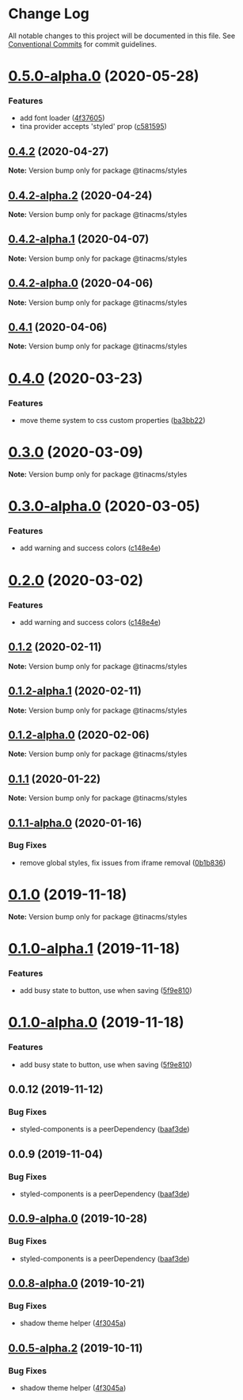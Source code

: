 # Change Log

All notable changes to this project will be documented in this file.
See [Conventional Commits](https://conventionalcommits.org) for commit guidelines.

# [0.5.0-alpha.0](https://github.com/tinacms/tinacms/compare/@tinacms/styles@0.4.2...@tinacms/styles@0.5.0-alpha.0) (2020-05-28)


### Features

* add font loader ([4f37605](https://github.com/tinacms/tinacms/commit/4f37605))
* tina provider accepts 'styled' prop ([c581595](https://github.com/tinacms/tinacms/commit/c581595))





## [0.4.2](https://github.com/tinacms/tinacms/compare/@tinacms/styles@0.4.2-alpha.2...@tinacms/styles@0.4.2) (2020-04-27)

**Note:** Version bump only for package @tinacms/styles





## [0.4.2-alpha.2](https://github.com/tinacms/tinacms/compare/@tinacms/styles@0.4.2-alpha.1...@tinacms/styles@0.4.2-alpha.2) (2020-04-24)

**Note:** Version bump only for package @tinacms/styles





## [0.4.2-alpha.1](https://github.com/tinacms/tinacms/compare/@tinacms/styles@0.4.2-alpha.0...@tinacms/styles@0.4.2-alpha.1) (2020-04-07)

**Note:** Version bump only for package @tinacms/styles





## [0.4.2-alpha.0](https://github.com/tinacms/tinacms/compare/@tinacms/styles@0.4.1...@tinacms/styles@0.4.2-alpha.0) (2020-04-06)

**Note:** Version bump only for package @tinacms/styles





## [0.4.1](https://github.com/tinacms/tinacms/compare/@tinacms/styles@0.4.0...@tinacms/styles@0.4.1) (2020-04-06)

**Note:** Version bump only for package @tinacms/styles





# [0.4.0](https://github.com/tinacms/tinacms/compare/@tinacms/styles@0.3.0...@tinacms/styles@0.4.0) (2020-03-23)


### Features

* move theme system to css custom properties ([ba3bb22](https://github.com/tinacms/tinacms/commit/ba3bb22))





# [0.3.0](https://github.com/tinacms/tinacms/compare/@tinacms/styles@0.3.0-alpha.0...@tinacms/styles@0.3.0) (2020-03-09)

**Note:** Version bump only for package @tinacms/styles

# [0.3.0-alpha.0](https://github.com/tinacms/tinacms/compare/@tinacms/styles@0.1.2...@tinacms/styles@0.3.0-alpha.0) (2020-03-05)

### Features

- add warning and success colors ([c148e4e](https://github.com/tinacms/tinacms/commit/c148e4e))

# [0.2.0](https://github.com/tinacms/tinacms/compare/@tinacms/styles@0.1.2...@tinacms/styles@0.2.0) (2020-03-02)

### Features

- add warning and success colors ([c148e4e](https://github.com/tinacms/tinacms/commit/c148e4e))

## [0.1.2](https://github.com/tinacms/tinacms/compare/@tinacms/styles@0.1.2-alpha.1...@tinacms/styles@0.1.2) (2020-02-11)

**Note:** Version bump only for package @tinacms/styles

## [0.1.2-alpha.1](https://github.com/tinacms/tinacms/compare/@tinacms/styles@0.1.2-alpha.0...@tinacms/styles@0.1.2-alpha.1) (2020-02-11)

**Note:** Version bump only for package @tinacms/styles

## [0.1.2-alpha.0](https://github.com/tinacms/tinacms/compare/@tinacms/styles@0.1.1...@tinacms/styles@0.1.2-alpha.0) (2020-02-06)

**Note:** Version bump only for package @tinacms/styles

## [0.1.1](https://github.com/tinacms/tinacms/compare/@tinacms/styles@0.1.1-alpha.0...@tinacms/styles@0.1.1) (2020-01-22)

**Note:** Version bump only for package @tinacms/styles

## [0.1.1-alpha.0](https://github.com/tinacms/tinacms/compare/@tinacms/styles@0.1.0...@tinacms/styles@0.1.1-alpha.0) (2020-01-16)

### Bug Fixes

- remove global styles, fix issues from iframe removal ([0b1b836](https://github.com/tinacms/tinacms/commit/0b1b836))

# [0.1.0](https://github.com/tinacms/tinacms/compare/@tinacms/styles@0.1.0-alpha.1...@tinacms/styles@0.1.0) (2019-11-18)

**Note:** Version bump only for package @tinacms/styles

# [0.1.0-alpha.1](https://github.com/tinacms/tinacms/compare/@tinacms/styles@0.0.12...@tinacms/styles@0.1.0-alpha.1) (2019-11-18)

### Features

- add busy state to button, use when saving ([5f9e810](https://github.com/tinacms/tinacms/commit/5f9e810))

# [0.1.0-alpha.0](https://github.com/tinacms/tinacms/compare/@tinacms/styles@0.0.12...@tinacms/styles@0.1.0-alpha.0) (2019-11-18)

### Features

- add busy state to button, use when saving ([5f9e810](https://github.com/tinacms/tinacms/commit/5f9e810))

## 0.0.12 (2019-11-12)

### Bug Fixes

- styled-components is a peerDependency ([baaf3de](https://github.com/tinacms/tinacms/commit/baaf3de))

## 0.0.9 (2019-11-04)

### Bug Fixes

- styled-components is a peerDependency ([baaf3de](https://github.com/tinacms/tinacms/commit/baaf3de))

## [0.0.9-alpha.0](https://github.com/tinacms/tinacms/compare/@tinacms/styles@0.0.8-alpha.0...@tinacms/styles@0.0.9-alpha.0) (2019-10-28)

### Bug Fixes

- styled-components is a peerDependency ([baaf3de](https://github.com/tinacms/tinacms/commit/baaf3de))

## [0.0.8-alpha.0](https://github.com/tinacms/tinacms/compare/@tinacms/styles@0.0.2...@tinacms/styles@0.0.8-alpha.0) (2019-10-21)

### Bug Fixes

- shadow theme helper ([4f3045a](https://github.com/tinacms/tinacms/commit/4f3045a))

## [0.0.5-alpha.2](https://github.com/tinacms/tinacms/compare/@tinacms/styles@0.0.5-alpha.1...@tinacms/styles@0.0.5-alpha.2) (2019-10-11)

### Bug Fixes

- shadow theme helper ([4f3045a](https://github.com/tinacms/tinacms/commit/4f3045a))
